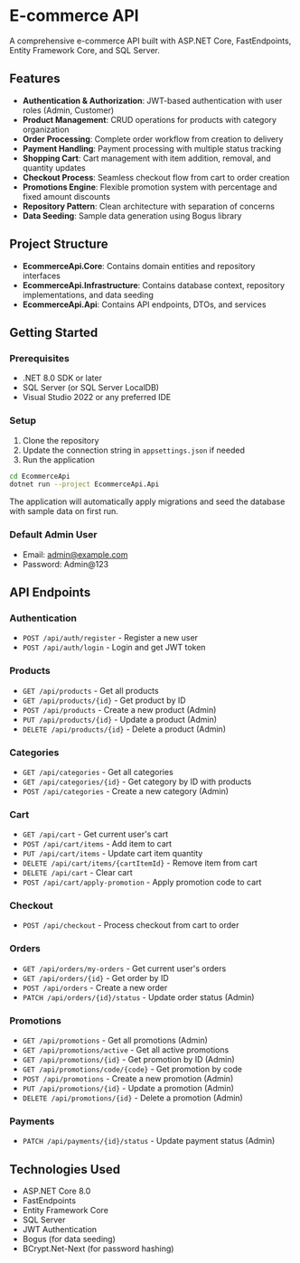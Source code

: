 # E-commerce API

A comprehensive e-commerce API built with ASP.NET Core, FastEndpoints, Entity Framework Core, and SQL Server.

## Features

- **Authentication & Authorization**: JWT-based authentication with user roles (Admin, Customer)
- **Product Management**: CRUD operations for products with category organization
- **Order Processing**: Complete order workflow from creation to delivery
- **Payment Handling**: Payment processing with multiple status tracking
- **Shopping Cart**: Cart management with item addition, removal, and quantity updates
- **Checkout Process**: Seamless checkout flow from cart to order creation
- **Promotions Engine**: Flexible promotion system with percentage and fixed amount discounts
- **Repository Pattern**: Clean architecture with separation of concerns
- **Data Seeding**: Sample data generation using Bogus library

## Project Structure

- **EcommerceApi.Core**: Contains domain entities and repository interfaces
- **EcommerceApi.Infrastructure**: Contains database context, repository implementations, and data seeding
- **EcommerceApi.Api**: Contains API endpoints, DTOs, and services

## Getting Started

### Prerequisites

- .NET 8.0 SDK or later
- SQL Server (or SQL Server LocalDB)
- Visual Studio 2022 or any preferred IDE

### Setup

1. Clone the repository
2. Update the connection string in `appsettings.json` if needed
3. Run the application

```bash
cd EcommerceApi
dotnet run --project EcommerceApi.Api
```

The application will automatically apply migrations and seed the database with sample data on first run.

### Default Admin User

- Email: admin@example.com
- Password: Admin@123

## API Endpoints

### Authentication

- `POST /api/auth/register` - Register a new user
- `POST /api/auth/login` - Login and get JWT token

### Products

- `GET /api/products` - Get all products
- `GET /api/products/{id}` - Get product by ID
- `POST /api/products` - Create a new product (Admin)
- `PUT /api/products/{id}` - Update a product (Admin)
- `DELETE /api/products/{id}` - Delete a product (Admin)

### Categories

- `GET /api/categories` - Get all categories
- `GET /api/categories/{id}` - Get category by ID with products
- `POST /api/categories` - Create a new category (Admin)

### Cart

- `GET /api/cart` - Get current user's cart
- `POST /api/cart/items` - Add item to cart
- `PUT /api/cart/items` - Update cart item quantity
- `DELETE /api/cart/items/{cartItemId}` - Remove item from cart
- `DELETE /api/cart` - Clear cart
- `POST /api/cart/apply-promotion` - Apply promotion code to cart

### Checkout

- `POST /api/checkout` - Process checkout from cart to order

### Orders

- `GET /api/orders/my-orders` - Get current user's orders
- `GET /api/orders/{id}` - Get order by ID
- `POST /api/orders` - Create a new order
- `PATCH /api/orders/{id}/status` - Update order status (Admin)

### Promotions

- `GET /api/promotions` - Get all promotions (Admin)
- `GET /api/promotions/active` - Get all active promotions
- `GET /api/promotions/{id}` - Get promotion by ID (Admin)
- `GET /api/promotions/code/{code}` - Get promotion by code
- `POST /api/promotions` - Create a new promotion (Admin)
- `PUT /api/promotions/{id}` - Update a promotion (Admin)
- `DELETE /api/promotions/{id}` - Delete a promotion (Admin)

### Payments

- `PATCH /api/payments/{id}/status` - Update payment status (Admin)

## Technologies Used

- ASP.NET Core 8.0
- FastEndpoints
- Entity Framework Core
- SQL Server
- JWT Authentication
- Bogus (for data seeding)
- BCrypt.Net-Next (for password hashing)
